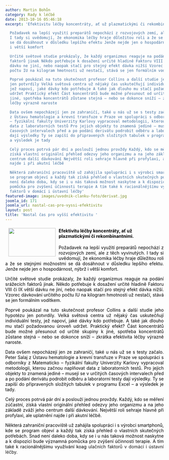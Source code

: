 ```yaml
---
author: Martin Bohůn
category: Rady k léčbě
date: 2013-10-16 05:46:18
excerpt: 'Efektivitu léčby koncentráty, ať už plazmatickými či rekombinantními

  Požadavek na lepší využití preparátů nepochází z rozvojových zemí, ale z těch vyvinutých
  I tady si uvědomují, že ekonomika léčby hraje důležitou roli a že se stejnými možnostmi
  se dá dosáhnout v důsledku lepšího efektu Jenže nejde jen o hospodárnost, nýbrž
  i větší komfort

  Určité světové studie prokázaly, že každý organizmus reaguje na podání srážecích
  faktorů jinak Někdo potřebuje k dosažení určité hladině Faktoru VIII či IX větší
  dávku ne jiní, nebo naopak stačí pro stejný efekt dávka nižší Vzorec dávkování určitého
  počtu IU na kilogram hmotnosti už nestačí, stává se jen formálním vodítkem

  Poprvé poukázal na tuto skutečnost profesor Collins a další studie jeho hypotézu
  jen potvrdily Velká světová centra už nějaký čas uskutečňují individuální testy,
  jež napoví, jaké dávky kdo potřebuje A také jak dlouho mu stačí požadovanou úroveň
  udržet Praktický efekt Část koncentrátů bude možné přesunout od určité skupiny k
  jiné, spotřeba koncentrátů zůstane stejná – nebo se dokonce sníží – zkrátka efektivita
  léčby výrazně naroste

  Data ovšem nepocházejí jen ze zahraničí, také u nás už se s testy začalo Peter Salaj
  z Ústavu hematologie a krevní transfuze v Praze ve spolupráci s odborníky z Matematicko
  – fyzikální fakulty Univerzity Karlovy vypracoval metodologii, kterou začnou naplňovat
  data z laboratorních testů Pro jejich objekty to znamená jediné – musejí se v určitých
  časových intervalech před a po podání derivátu podrobit odběru a laboratorní testy
  dají výsledky Ty se zapíší do připravených složitých tabulek v programu Excel –
  a výsledek je tady

  Celý proces potrvá pár dní a poslouží jednou provždy Každý, kdo se měření zúčastní,
  získá vlastní originální přehled odezvy jeho organizmu a na jeho základě zváží jeho
  centrum další dávkování Největší roli sehraje hlavně při profylaxi, ale uplatnění
  najde i při akutní léčbě

  Některá zahraniční pracoviště už zahájila spolupráci i s výrobci smartphonů, kde
  se program objeví a každý tak získá přehled o vlastních skutečných potřebách Snad
  není daleko doba, kdy se i u nás taková možnost naskytne a k dispozici bude významná
  pomůcka pro zvýšení účinnosti terapie A tím také k racionálnějšímu využívání koagulačních
  faktorů v domácí i ústavní léčby'
featured-image: images/uvodnik-clanku-foto/derivat.jpg
joomla_id: 171
joomla_url: nastal-cas-pro-vyssi-efektivitu
layout: post
title: 'Nastal čas pro vyšší efektivitu '
---
```


<h4 style="text-align: left;">
 <img border="0" height="90" src="{{ site.baseurl }}/images/uvodnik-clanku-foto/derivat.jpg" style="float: left; margin-left: 10px; margin-right: 10px;" width="150"/>
 <span style="color: #000000;">
  Efektivitu léčby koncentráty, ať už plazmatickými či rekombinantními.
 </span>
</h4>
<p style="text-align: justify;">
 <span style="color: #000000;">
  Požadavek na lepší využití preparátů nepochází z rozvojových zemí, ale z těch vyvinutých. I tady si uvědomují, že ekonomika léčby hraje důležitou roli a že se stejnými možnostmi se dá dosáhnout v důsledku lepšího efektu. Jenže nejde jen o hospodárnost, nýbrž i větší komfort.
 </span>
</p>
<p style="text-align: justify;">
 <span style="color: #000000;">
  Určité světové studie prokázaly, že každý organizmus reaguje na podání srážecích faktorů jinak. Někdo potřebuje k dosažení určité hladině Faktoru VIII či IX větší dávku ne jiní, nebo naopak stačí pro stejný efekt dávka nižší. Vzorec dávkování určitého počtu IU na kilogram hmotnosti už nestačí, stává se jen formálním vodítkem.
 </span>
</p>
<p style="text-align: justify;">
 <span style="color: #000000;">
  Poprvé poukázal na tuto skutečnost profesor Collins a další studie jeho hypotézu jen potvrdily. Velká světová centra už nějaký čas uskutečňují individuální testy, jež napoví, jaké dávky kdo potřebuje. A také jak dlouho mu stačí požadovanou úroveň udržet. Praktický efekt? Část koncentrátů bude možné přesunout od určité skupiny k jiné, spotřeba koncentrátů zůstane stejná – nebo se dokonce sníží – zkrátka efektivita léčby výrazně naroste.
 </span>
</p>
<p style="text-align: justify;">
 <span style="color: #000000;">
  Data ovšem nepocházejí jen ze zahraničí, také u nás už se s testy začalo. Peter Salaj z Ústavu hematologie a krevní transfuze v Praze ve spolupráci s odborníky z Matematicko – fyzikální fakulty Univerzity Karlovy vypracoval metodologii, kterou začnou naplňovat data z laboratorních testů. Pro jejich objekty to znamená jediné – musejí se v určitých časových intervalech před a po podání derivátu podrobit odběru a laboratorní testy dají výsledky. Ty se zapíší do připravených složitých tabulek v programu Excel – a výsledek je tady.
 </span>
</p>
<p style="text-align: justify;">
 <span style="color: #000000;">
  Celý proces potrvá pár dní a poslouží jednou provždy. Každý, kdo se měření zúčastní, získá vlastní originální přehled odezvy jeho organizmu a na jeho základě zváží jeho centrum další dávkování. Největší roli sehraje hlavně při profylaxi, ale uplatnění najde i při akutní léčbě.
 </span>
</p>
<p style="text-align: justify;">
 <span style="color: #000000;">
  Některá zahraniční pracoviště už zahájila spolupráci i s výrobci smartphonů, kde se program objeví a každý tak získá přehled o vlastních skutečných potřebách. Snad není daleko doba, kdy se i u nás taková možnost naskytne a k dispozici bude významná pomůcka pro zvýšení účinnosti terapie. A tím také k racionálnějšímu využívání koag
 </span>
 ulačních faktorů v domácí i ústavní léčby.
</p>